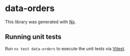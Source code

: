 # data-orders

This library was generated with [Nx](https://nx.dev).

## Running unit tests

Run `nx test data-orders` to execute the unit tests via [Vitest](https://vitest.dev/).
